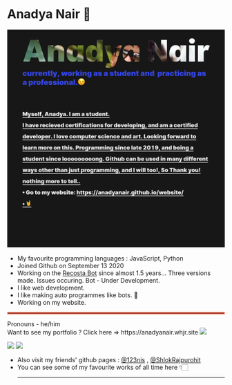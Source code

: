 # Anadya Nair 🚀
<img src="https://raw.githubusercontent.com/AnadyaNair/AnadyaNair/d3938732e8f31dab9e29fe449f5d56c4c8e05568/profilesvg.svg">
<!-- <img src = "https://github.com/AnadyaNair/AnadyaNair/blob/main/github-profile-banner.jpg" alt="loading..."> -->


* My favourite programming languages : JavaScript, Python
 * Joined Github on September 13 2020
 * Working on the [Recosta Bot](https://github.com/AnadyaNair/Anadya-s-AI-Recosta-Bot) since almost 1.5 years... Three versions made. Issues occuring. Bot - Under Development.
 * I like web development.
 * I like making auto programmes like bots. 🌟
 * Working on my website.
<hr style="border:2px solid tomato">
 Pronouns - he/him <br>
 Want to see my portfolio ? Click here => https://anadyanair.whjr.site

<img src = "https://github-readme-stats.vercel.app/api?username=AnadyaNair&&show_icons=true&title_color=ffffff&icon_color=bb2acf&text_color=daf7dc&bg_color=151515">

<img src = "https://img.shields.io/github/followers/AnadyaNair?style=social"> <img src = "https://img.shields.io/badge/Official%20Anadya%20Nair%20github%20page-%E2%9C%94-green">

* Also visit my friends' github pages : [@123nis](https://github.com/123nis) , [@ShlokRajpurohit](https://github.com/ShlokRajpurohit)
* You can see some of my favourite works of all time here 👇🏻 <hr>
<!--
**AnadyaNair/AnadyaNair** is a ✨ _special_ ✨ repository because its `README.md` (this file) appears on your GitHub profile.
*/
